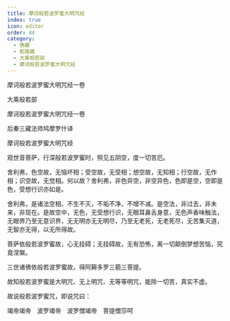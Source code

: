 ```yaml
---
title: 摩诃般若波罗蜜大明咒经
index: true
icon: editor
order: 44
category:
  - 佛藏
  - 乾隆藏
  - 大乘般若部
  - 摩诃般若波罗蜜大明咒经
---
```


摩诃般若波罗蜜大明咒经一卷  

大乘般若部  

摩诃般若波罗蜜大明咒经一卷  

后秦三藏法师鸠摩罗什译  

摩诃般若波罗蜜大明咒经  

观世音菩萨，行深般若波罗蜜时，照见五阴空，度一切苦厄。  

舍利弗，色空故，无恼坏相；受空故，无受相；想空故，无知相；行空故，无作相；识空故，无觉相。何以故？舍利弗，非色异空，非空异色，色即是空，空即是色，受想行识亦如是。  

舍利弗，是诸法空相，不生不灭，不垢不净，不增不减。是空法，非过去，非未来，非现在。是故空中，无色，无受想行识，无眼耳鼻舌身意，无色声香味触法，无眼界乃至无意识界，无无明亦无无明尽，乃至无老死，无老死尽，无苦集灭道，无智亦无得，以无所得故。  

菩萨依般若波罗蜜故，心无挂碍；无挂碍故，无有恐怖，离一切颠倒梦想苦恼，究竟涅槃。  

三世诸佛依般若波罗蜜故，得阿耨多罗三藐三菩提。  

故知般若波罗蜜是大明咒、无上明咒、无等等明咒，能除一切苦，真实不虚。  

故说般若波罗蜜咒，即说咒曰：  

竭帝竭帝　波罗竭帝　波罗僧竭帝　菩提僧莎呵  
